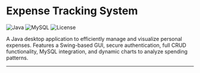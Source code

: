 # Expense Tracking System

![Java](https://img.shields.io/badge/Language-Java-orange)
![MySQL](https://img.shields.io/badge/Database-MySQL-blue)
![License](https://img.shields.io/badge/License-MIT-green)

A Java desktop application to efficiently manage and visualize personal expenses. Features a Swing-based GUI, secure authentication, full CRUD functionality, MySQL integration, and dynamic charts to analyze spending patterns.

---

